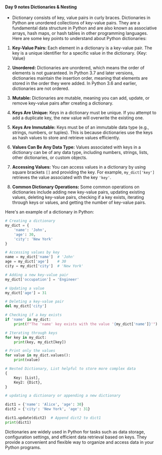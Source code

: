 #### Day 9 notes Dictionaries & Nesting
* Dictionary consists of key, value pairs in curly braces.
Dictionaries in Python are unordered collections of key-value pairs. They are a fundamental data structure in Python and are also known as associative arrays, hash maps, or hash tables in other programming languages. Here are some key points to understand about Python dictionaries:

1. **Key-Value Pairs:** Each element in a dictionary is a key-value pair. The key is a unique identifier for a specific value in the dictionary. {Key: Value}

2. **Unordered:** Dictionaries are unordered, which means the order of elements is not guaranteed. In Python 3.7 and later versions, dictionaries maintain the insertion order, meaning that elements are stored in the order they were added. In Python 3.6 and earlier, dictionaries are not ordered.

3. **Mutable:** Dictionaries are mutable, meaning you can add, update, or remove key-value pairs after creating a dictionary.

4. **Keys Are Unique:** Keys in a dictionary must be unique. If you attempt to add a duplicate key, the new value will overwrite the existing one.

5. **Keys Are Immutable:** Keys must be of an immutable data type (e.g., strings, numbers, or tuples). This is because dictionaries use the keys as hash values to store and retrieve values efficiently.

6. **Values Can Be Any Data Type:** Values associated with keys in a dictionary can be of any data type, including numbers, strings, lists, other dictionaries, or custom objects.

7. **Accessing Values:** You can access values in a dictionary by using square brackets `[]` and providing the key. For example, `my_dict['key']` retrieves the value associated with the key `'key'`.

8. **Common Dictionary Operations:** Some common operations on dictionaries include adding new key-value pairs, updating existing values, deleting key-value pairs, checking if a key exists, iterating through keys or values, and getting the number of key-value pairs.

Here's an example of a dictionary in Python:

```python
# Creating a dictionary
my_dict = {
    'name': 'John',
    'age': 30,
    'city': 'New York'
}

# Accessing values by key
name = my_dict['name']  # 'John'
age = my_dict['age']    # 30
city = my_dict['city']  # 'New York'

# Adding a new key-value pair
my_dict['occupation'] = 'Engineer'

# Updating a value
my_dict['age'] = 31

# Deleting a key-value pair
del my_dict['city']

# Checking if a key exists
if 'name' in my_dict:
    print(f"The 'name' key exists with the value '{my_dict['name']}'")

# Iterating through keys
for key in my_dict:
    print(key, my_dict[key])

# Print only the values
for value in my_dict.values():
    print(value)

# Nested Dictionary, List helpful to store more complex data
{
    Key: [List],
    Key2: {Dict},
}

# updating a dictionary or appending a new dictionary

dict1 = {'name': 'Alice', 'age': 30}
dict2 = {'city': 'New York', 'age': 31}

dict1.update(dict2)  # Append dict2 to dict1
print(dict1)

```


Dictionaries are widely used in Python for tasks such as data storage, configuration settings, and efficient data retrieval based on keys. They provide a convenient and flexible way to organize and access data in your Python programs.


